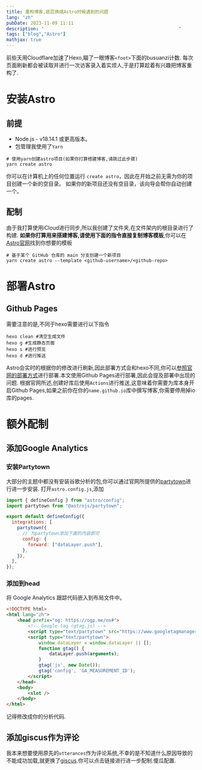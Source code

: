 ```yaml
---
title: 重构博客,底层换成Astro时候遇到的问题
lang: "zh"
pubDate: 2023-11-09 11:11
description: "                                                  "
tags: ["blog","Astro"]
mathjax: true
---
```


前些天用Cloudflare加速了Hexo,瞄了一眼博客`<foot>`下面的busuanzi计数.
每次页面刷新都会被读取并进行一次访客录入着实烦人,于是打算趁着有兴趣把博客重构了.

# 安装Astro
## 前提
- Node.js - v18.14.1 或更高版本。
- 包管理我使用了`Yarn`


```shell
# 使用yarn创建astro项目(如果你打算搭建博客,请跳过此步骤)
yarn create astro
```

你可以在计算机上的任何位置运行 `create astro`，因此在开始之前无需为你的项目创建一个新的空目录。 如果你的新项目还没有空目录，该向导会帮你自动创建一个。

## 配制
由于我打算使用iCloud进行同步,所以我创建了文件夹,在文件架内的根目录进行了构建.
**如果你打算用来搭建博客,请使用下面的指令直接复制博客模板**,你可以在[Astro官网](https://astro.build/themes/?search=&categories%5B%5D=blog)找到你想要的模板
```shell
# 基于某个 GitHub 仓库的 main 分支创建一个新项目
yarn create astro --template <github-username>/<github-repo>
```

# 部署Astro
## Github Pages
需要注意的是,不同于hexo需要进行以下指令
```shell
hexo clean #清空生成文件
hexo g #生成静态页面
hexo s #进行预览
hexo d #进行推送
```
Astro会实时的根据你的修改进行刷新,因此部署方式会和hexo不同,你可以[参照官网的部署方式](https://docs.astro.build/zh-cn/guides/deploy/)进行部署.本文使用Github Pages进行部署,因此会提及部署中出现的问题.
根据官网所述,创建好库后使用`Actions`进行推送,这意味着你需要为库本身开启Github Pages,如果之前你在你的`name.github.io`库中撰写博客,你需要停用掉io库的pages.

# 额外配制
## 添加Google Analytics
### 安装Partytown
大部分的主题中都没有安装谷歌分析的包,你可以通过官网所提供的[partytown](https://docs.astro.build/zh-cn/guides/integrations-guide/partytown/)进行进一步安装.
打开`astro.config.js`,添加
```js
import { defineConfig } from "astro/config";
import partytown from "@astrojs/partytown";

export default defineConfig({
  integrations: [
    partytown({
      // 为partytown添加下面的内容即可
      config: {
        forward: ["dataLayer.push"],
      },
    }),
  ],
});

```
### 添加到head
将 Google Analytics 跟踪代码嵌入到布局文件中。
```html
<!DOCTYPE html>
<html lang="zh">
    <head prefix="og: https://ogp.me/ns#">
        <!-- Google tag (gtag.js) -->
        <script type="text/partytown" src="https://www.googletagmanager.com/gtag/js?id=GA_MEASUREMENT_ID"></script>
        <script type="text/partytown">
            window.dataLayer = window.dataLayer || [];
            function gtag() {
                dataLayer.push(arguments);
            }
            gtag('js', new Date());
            gtag('config', 'GA_MEASUREMENT_ID');
        </script>
    </head>
    <body>
        <slot />
    </body>
</html>
```
记得修改成你的分析代码.

## 添加giscus作为评论
我本来想要使用原先的`utterances`作为评论系统,不幸的是不知道什么原因导致的不能成功加载,就更换了[giscus](https://giscus.app/zh-CN).你可以点击链接进行进一步配制.傻瓜配置.